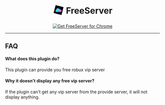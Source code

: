 <h1 align="center">
    <sub>
        <img  src="https://github.com/Kelvinouo/FreeServer/blob/master/images/icon48.png?raw=true" height="38" width="38">
    </sub>
    FreeServer
</h1>

<p align="center">
<a href="https://chrome.google.com/webstore/detail/freeserver/giibhjmljpmnaiadfpghpajecbpbifob"><img src="https://user-images.githubusercontent.com/585534/107280622-91a8ea80-6a26-11eb-8d07-77c548b28665.png" alt="Get FreeServer for Chrome"></a>
</p>

---

## FAQ

#### What does this plugin do?

This plugin can provide you free robux vip server

#### Why it doesn't display any free vip server?

If the plugin can't get any vip server from the provide server, it will not display anything.
